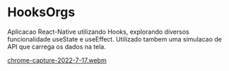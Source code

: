 # HooksOrgs

Aplicacao React-Native utilizando Hooks, explorando diversos funcionalidade useState e useEffect. Utilizado tambem uma simulacao de API que carrega os dados na tela.

[chrome-capture-2022-7-17.webm](https://user-images.githubusercontent.com/106246945/185262914-fd976256-f62a-4c44-9416-aaaa1be3fb25.webm)
